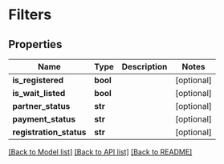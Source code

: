 # Filters

## Properties
Name | Type | Description | Notes
------------ | ------------- | ------------- | -------------
**is_registered** | **bool** |  | [optional] 
**is_wait_listed** | **bool** |  | [optional] 
**partner_status** | **str** |  | [optional] 
**payment_status** | **str** |  | [optional] 
**registration_status** | **str** |  | [optional] 

[[Back to Model list]](../README.md#documentation-for-models) [[Back to API list]](../README.md#documentation-for-api-endpoints) [[Back to README]](../README.md)

